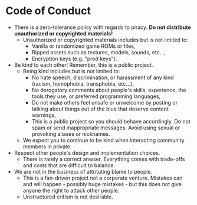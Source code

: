 # Code of Conduct

* There is a zero-tolerance policy with regards to piracy. **Do not distribute unauthorized or copyrighted materials!**
  * Unauthorized or copyrighted materials includes but is not limited to:
    * Vanilla or randomized game ROMs or files,
    * Ripped assets such as textures, models, sounds, etc...,
    * Encryption keys (e.g. "prod keys").
* Be kind to each other! Remember, this is a public project.
  * Being kind includes but is not limited to:
    * No hate speech, discrimination, or harassment of any kind (racism, homophobia, transphobia, etc...),
    * No derogatory comments about people's skills, experience, the tools they use, or preferred programming languages,
    * Do not make others feel unsafe or unwelcome by posting or talking about things out of the blue that deserve content warnings,
    * This is a public project so you should behave accordingly. Do not spam or send inappropriate messages. Avoid using sexual or provoking aliases or nicknames.
  * We expect you to continue to be kind when interacting community members in private.
* Respect other people's design and implementation choices.
  * There is rarely a correct anwser. Everything comes with trade-offs and costs that are difficult to balance.
* We are not in the business of attrituting blame to people.
  * This is a fan-driven project not a corporate venture. Mistakes can and will happen - possibly huge mistakes - but this does not give anyone the right to attack other people.
  * Unstructured critism is not desirable.
